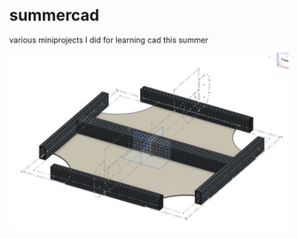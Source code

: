 # summercad

various miniprojects I did for learning cad this summer

![alt text](https://github.com/LaitRider/summercad/blob/main/Screenshot%202024-08-31%20at%2011.41.55%20PM.png)
